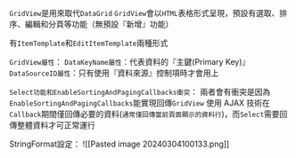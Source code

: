 `GridView`是用來取代`DataGrid`
`GridView`會以`HTML`表格形式呈現，預設有選取、排序、編輯和分頁等功能（無預設『新增』功能）

有`ItemTemplate`和`EditItemTemplate`兩種形式

`GridView屬性`：
	`DataKeyName屬性`：代表資料的『主鍵(Primary Key)』
	`DataSourceID屬性`：只有使用『資料來源』控制項時才會用上

`Select功能和EnableSortingAndPagingCallbacks衝突`：
	兩者會有衝突是因為`EnableSortingAndPagingCallbacks`能實現回傳`GridView` 使用 AJAX 技術在`Callback`期間僅回傳必要的資料(`通常僅回傳當前頁面顯示的資料行`)，而`Select`需要回傳整體資料才可正常運行

StringFormat設定：
![[Pasted image 20240304100133.png]]



